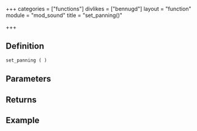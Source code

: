 +++
categories = ["functions"]
divlikes = ["bennugd"]
layout = "function"
module = "mod_sound"
title = "set_panning()"

+++

## Definition

    set_panning ( )

## Parameters

## Returns

## Example
